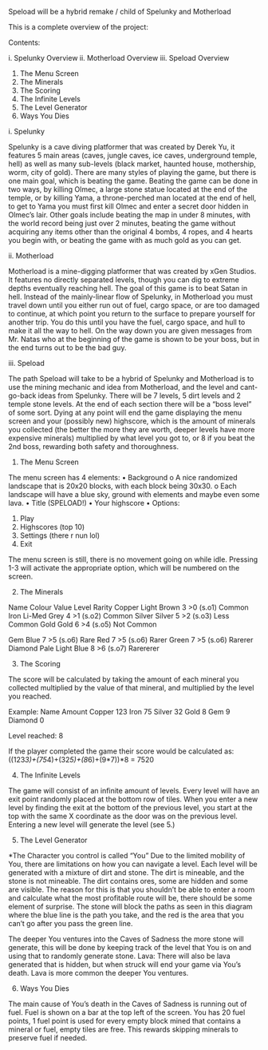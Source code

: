 Speload will be a hybrid remake / child of Spelunky and Motherload

This is a complete overview of the project:


Contents:

  i. Spelunky Overview
 ii. Motherload Overview
iii. Speload Overview
  1. The Menu Screen
  2. The Minerals
  3. The Scoring
  4. The Infinite Levels
  5. The Level Generator
  6. Ways You Dies

i. Spelunky

Spelunky is a cave diving platformer that was created by Derek Yu, it features 5 main areas (caves, jungle caves, ice caves, underground temple, hell) as well as many sub-levels (black market, haunted house, mothership, worm, city of gold). There are many styles of playing the game, but there is one main goal, which is beating the game. Beating the game can be done in two ways, by killing Olmec, a large stone statue located at the end of the temple, or by killing Yama, a throne-perched man located at the end of hell, to get to Yama you must first kill Olmec and enter a secret door hidden in Olmec’s lair. Other goals include beating the map in under 8 minutes, with the world record being just over 2 minutes, beating the game without acquiring any items other than the original 4 bombs, 4 ropes, and 4 hearts you begin with, or beating the game with as much gold as you can get.
      
ii. Motherload

Motherload is a mine-digging platformer that was created by xGen Studios. It features no directly separated levels, though you can dig to extreme depths eventually reaching hell. The goal of this game is to beat Satan in hell. Instead of the mainly-linear flow of Spelunky, in Motherload you must travel down until you either run out of fuel, cargo space, or are too damaged to continue, at which point you return to the surface to prepare yourself for another trip. You do this until you have the fuel, cargo space, and hull to make it all the way to hell. On the way down you are given messages from Mr. Natas who at the beginning of the game is shown to be your boss, but in the end turns out to be the bad guy. 
      
iii. Speload

The path Speload will take to be a hybrid of Spelunky and Motherload is to use the mining mechanic and idea from Motherload, and the level and cant-go-back ideas from Spelunky. There will be 7 levels, 5 dirt levels and 2 temple stone levels. At the end of each section there will be a “boss level” of some sort. Dying at any point will end the game displaying the menu screen and your (possibly new) highscore, which is the amount of minerals you collected (the better the more they are worth, deeper levels have more expensive minerals) multiplied by what level you got to, or 8 if you beat the 2nd boss, rewarding both safety and thoroughness.

1. The Menu Screen

The menu screen has 4 elements:
•	Background 
o	A nice randomized landscape that is 20x20 blocks, with each block being 30x30. 
o	Each landscape will have a blue sky, ground with elements and maybe even some lava.
•	Title (SPELOAD!)
•	Your highscore
•	Options:
1.	Play
2.	Highscores (top 10)
3.	Settings (there r nun lol)
4.	Exit

The menu screen is still, there is no movement going on while idle. Pressing 1-3 will activate the appropriate option, which will be numbered on the screen. 

2. The Minerals

Name	Colour	Value	Level	Rarity
Copper	Light Brown	3	>0 (s.o1)	Common
Iron	Li-Med Grey	4	>1 (s.o2)	Common
Silver	Silver	5	>2 (s.o3)	Less Common
Gold	Gold	6	>4 (s.o5)	Not Common

Gem	Blue	7	>5 (s.o6)	Rare
	Red	7	>5 (s.o6)	Rarer
	Green	7	>5 (s.o6)	Rarerer
Diamond	Pale Light Blue	8	>6 (s.o7)	Rarererer

3. The Scoring

The score will be calculated by taking the amount of each mineral you collected multiplied by the value of that mineral, and multiplied by the level you reached.

Example:
Name	Amount
Copper	123
Iron	75
Silver	32
Gold	8
Gem	9
Diamond	0

Level reached: 8

If the player completed the game their score would be calculated as:
((123*3)+(75*4)+(32*5)+(8*6)+(9*7))*8 = 7520

4. The Infinite Levels

The game will consist of an infinite amount of levels. Every level will have an exit point randomly placed at the bottom row of tiles. When you enter a new level by finding the exit at the bottom of the previous level, you start at the top with the same X coordinate as the door was on the previous level. Entering a new level will generate the level (see 5.) 

5. The Level Generator

*The Character you control is called “You”
Due to the limited mobility of You, there are limitations on how you can navigate a level. Each level will be generated with a mixture of dirt and stone. The dirt is mineable, and the stone is not mineable. The dirt contains ores, some are hidden and some are visible. The reason for this is that you shouldn’t be able to enter a room and calculate what the most profitable route will be, there should be some element of surprise. The stone will block the paths as seen in this diagram where the blue line is the path you take, and the red is the area that you can’t go after you pass the green line.
 
The deeper You ventures into the Caves of Sadness the more stone will generate, this will be done by keeping track of the level that You is on and using that to randomly generate stone. Lava: There will also be lava generated that is hidden, but when struck will end your game via You’s death.  Lava is more common the deeper You ventures.

6. Ways You Dies

The main cause of You’s death in the Caves of Sadness is running out of fuel. Fuel is shown on a bar at the top left of the screen. You has 20 fuel points, 1 fuel point is used for every empty block mined that contains a mineral or fuel, empty tiles are free. This rewards skipping minerals to preserve fuel if needed.
